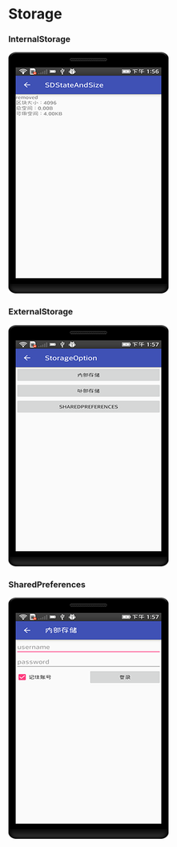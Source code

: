 # Storage

### InternalStorage
![截图](https://github.com/BruceAnda/HMAndroid/blob/master/screenshot/day02/pic/pic11.png)

### ExternalStorage
![截图](https://github.com/BruceAnda/HMAndroid/blob/master/screenshot/day02/pic/pic12.png)

### SharedPreferences
![截图](https://github.com/BruceAnda/HMAndroid/blob/master/screenshot/day02/pic/pic13.png)